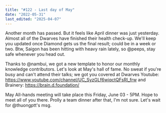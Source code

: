 ```yaml
---
title: "#122 - Last day of May"
date: "2022-05-31"
last_edited: "2025-04-07"
---
```


Another month has passed. But it feels like April dinner was just yesterday.
Almost all of the Dwarves have finished their health check-up. We'll keep you updated once Diamond gets us the final result; could be in a week or two. Btw, Saigon has been hitting with heavy rain lately, so @peeps, stay safe whenever you head out.

Thanks to @nambui, we got a new template to honor our monthly knowledge contributors.
Let's look at May's hall of fame. No sweat if you're busy and can't attend their talks; we got you covered at Dwarves Youtube: <https://www.youtube.com/channel/UC_SyzGLf6wiqctQFsRI_frw> and Brainery: <https://brain.d.foundation/>

May All-hands meeting will take place this Friday, June 03 - 5PM. Hope to meet all of you there.
Prolly a team dinner after that, I'm not sure. Let's wait for @thuongptt's msg.
